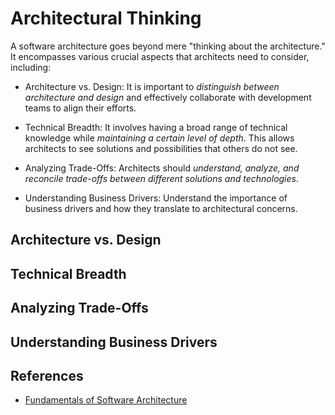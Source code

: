 # Architectural Thinking

A software architecture goes beyond mere "thinking about the architecture." It encompasses various crucial aspects that architects need to consider, including:

- Architecture vs. Design: It is important to *distinguish between architecture and design* and effectively collaborate with development teams to align their efforts.

- Technical Breadth: It involves having a broad range of technical knowledge while *maintaining a certain level of depth*. This allows architects to see solutions and possibilities that others do not see.

- Analyzing Trade-Offs: Architects should *understand, analyze, and reconcile trade-offs between different solutions and technologies*.

- Understanding Business Drivers: Understand the importance of business drivers and how they translate to architectural concerns.

## Architecture vs. Design

## Technical Breadth

## Analyzing Trade-Offs

## Understanding Business Drivers

## References

- [Fundamentals of Software Architecture](https://learning.oreilly.com/library/view/fundamentals-of-software/9781492043447/)
